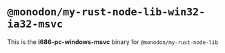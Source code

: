 # `@monodon/my-rust-node-lib-win32-ia32-msvc`

This is the **i686-pc-windows-msvc** binary for `@monodon/my-rust-node-lib`
